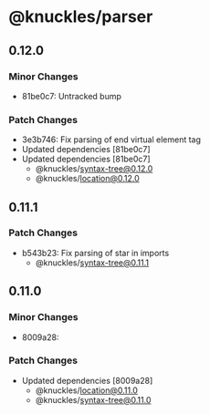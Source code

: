 # @knuckles/parser

## 0.12.0

### Minor Changes

- 81be0c7: Untracked bump

### Patch Changes

- 3e3b746: Fix parsing of end virtual element tag
- Updated dependencies [81be0c7]
- Updated dependencies [81be0c7]
  - @knuckles/syntax-tree@0.12.0
  - @knuckles/location@0.12.0

## 0.11.1

### Patch Changes

- b543b23: Fix parsing of star in imports
  - @knuckles/syntax-tree@0.11.1

## 0.11.0

### Minor Changes

- 8009a28:

### Patch Changes

- Updated dependencies [8009a28]
  - @knuckles/location@0.11.0
  - @knuckles/syntax-tree@0.11.0
